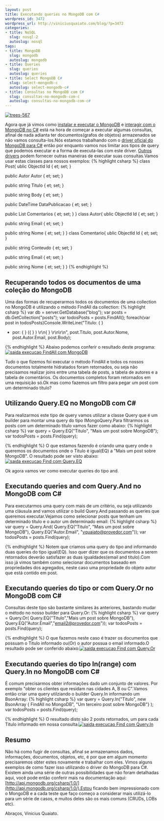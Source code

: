 ```yaml
--- 
layout: post
title: Executando queries no MongoDB com C#
wordpress_id: 3472
wordpress_url: http://viniciusquaiato.com/blog/?p=3472
categories: 
- title: NoSQL
  slug: nosql-2
  autoslug: nosql
tags: 
- title: MongoDB
  slug: mongodb
  autoslug: mongodb
- title: Queries
  slug: queries
  autoslug: queries
- title: Select MongoDB C#
  slug: select-mongodb-c
  autoslug: select-mongodb-c#
- title: Consultas no MongoDB com C#
  slug: consultas-no-mongodb-com-c
  autoslug: consultas-no-mongodb-com-c#
---
```



[![](http://viniciusquaiato.com/images_posts/trees-567-300x225.jpg "trees-567")](http://viniciusquaiato.com/images_posts/trees-567.jpg)

Agora que já vimos como [instalar e executar o MongoDB](http://viniciusquaiato.com/blog/primeiros-passos-com-mongodb/) e [interagir com o MongoDB no C#](http://viniciusquaiato.com/blog/mongodb-com-csharp/) está na hora de começar a executar algumas consultas, afinal de nada adianta ter documentos(grafos de objetos) armazenados se não vamos consulta-los.Nós estamos trabalhando com o [driver oficial do MongoDB para C#](https://github.com/mongodb/mongo-csharp-driver) então por enquanto vamos nos limitar aos tipos de query que podemos executar e a forma de executa-las com este driver. [Outros drivers](http://www.mongodb.org/display/DOCS/CSharp+Community+Projects) podem fornecer outras maneiras de executar suas consultas.Vamos usar estas classes para nossos exemplos:
{% highlight csharp %}
class Post{
ublic ObjectId Id {
et;
    set;
    }


public Autor Autor {
et;
    set;
    }


public string Titulo {
et;
    set;
    }


public string Body {
et;
    set;
    }


public DateTime DataPublicacao {
et;
    set;
    }


public List<comentario> Comentarios {
et;
    set;
    }
}
class Autor{
ublic ObjectId Id {
et;
    set;
    }


public string Email {
et;
    set;
    }


public string Nome {
et;
    set;
    }
}
class Comentario{
ublic ObjectId Id {
et;
    set;
    }


public string Conteudo {
et;
    set;
    }


public string Email {
et;
    set;
    }


public string Nome {
et;
    set;
    }
}
</comentario>
{% endhighlight %}


## Recuperando todos os documentos de uma coleção do MongoDB
Uma das formas de recuperarmos todos os documentos de uma collection no MongoDB é utilizando o método FindAll da collection:
{% highlight csharp %}
var db = server.GetDatabase("blog");
var posts = db.GetCollection<post>("posts");
var todosPosts = posts.FindAll();
foreach(var post in todosPosts)Console.WriteLine("Titulo: {
}
 - por: {
}
({
}
) \r\n{
}
 \r\n\r\n",  post.Titulo, post.Autor.Nome, post.Autor.Email, post.Body);


    </post>
{% endhighlight %}
Abaixo podemos conferir o resultado deste programa:[![saida execucao FindAll com MongoDB](http://viniciusquaiato.com/images_posts/saida-execucao-FindAll-com-MongoDB-300x119.png "saida execucao FindAll com MongoDB")](http://viniciusquaiato.com/images_posts/saida-execucao-FindAll-com-MongoDB.png)

Tudo o que fizemos foi executar o método FindAll e todos os nossos documentos totalmente hidratados foram retornados, ou seja não precisamos realizar joins entre uma tabela de posts, a tabela de autores e a tabela de comentários. Os documentos completos foram retornados em uma requisição só.Ok mas como fazemos um filtro para pegar um post com um determinado título?

## Utilizando Query.EQ no MongoDB com C#
Para realizarmos este tipo de query vamos utilizar a classe Query que é um builder para montar uma query do tipo IMongoQuery.Para filtrarmos os posts com um determinado titulo vamos fazer como abaixo:
{% highlight csharp %}
var query = Query.EQ("Titulo", "Mais um post sobre MongoDB");
var todosPosts = posts.Find(query);


    
{% endhighlight %}
O que estamos fazendo é criando uma query onde o queremos os documentos onde o Titulo é igual(EQ) a "Mais um post sobre MongoDB". O resultado pode ser visto abaixo:[![saida execucao Find com Query.EQ](http://viniciusquaiato.com/images_posts/saida-execucao-Find-com-Query.EQ--300x105.png "saida execucao Find com Query.EQ")](http://viniciusquaiato.com/images_posts/saida-execucao-Find-com-Query.EQ-.png)

Ok agora vamos ver como executar queries do tipo and.

## Executando queries and com Query.And no MongoDB com C#
Para executarmos uma query com mais de um critério, ou seja utilizando uma cláusula and vamos utilizar o build Query.And passando as queries que queremos executar.Vejamos como selecionar posts que tenham um determinado título e o autor um determinado email:
{% highlight csharp %}
var query = Query.And(                      Query.EQ("Titulo", "Mais um post sobre MongoDB"),                      Query.EQ("Autor.Email", "vquaiato@provedor.com"));
var todosPosts = posts.Find(query);
    
{% endhighlight %}
Notem que criamos uma query do tipo and informando duas queries do tipo igual(EQ). Isso quer dizer que os documentos a serem retornados deverão satisfazer as duas igualdades(email and titulo).Com isso já vimos também como selecionar documentos baseado em propriedades dos agregados, neste caso uma propriedade do objeto autor que está contido em post.

## Executando queries do tipo or com Query.Or no MongoDB com C#
Consultas deste tipo são bastante similares às anteriores, bastando mudar o método no nosso builder para Query.Or:
{% highlight csharp %}
var query = Query.Or(                      Query.EQ("Titulo","Mais um post sobre MongoDB"),                      Query.EQ("Autor.Email","email2@provedor.com"));
var todosPosts = posts.Find(query);


    
{% endhighlight %}
O que fazemos neste caso é trazer os documentos que possuam o Titulo informado ou(Or) o autor possua o email informado.O resultado pode ser conferido abaixo:[![saida execucao Find com Query.Or](http://viniciusquaiato.com/images_posts/saida-execucao-Find-com-Query.Or_-300x118.png "saida execucao Find com Query.Or")](http://viniciusquaiato.com/images_posts/saida-execucao-Find-com-Query.Or_.png)



## Executando queries do tipo In(range) com Query.In no MongoDB com C#
É comum precisarmos obter informações dado um conjunto de valores. Por exemplo "obter os clientes que residam nas cidades A, B ou C".Vamos então criar uma query utilziando o builder Query.In informando um BsonArray:
{% highlight csharp %}
var query = Query.In("Titulo", new BsonArray {
FindAll no MongoDB", "Um terceiro post sobre MongoDB"}
);
var todosPosts = posts.Find(query);


    
{% endhighlight %}
O resultado disto são 2 posts retornados, um para cada Titulo informado em nossa consulta:[![saida execucao Find com Query.In](http://viniciusquaiato.com/images_posts/saida-execucao-Find-com-Query.In_-300x113.png "saida execucao Find com Query.In")](http://viniciusquaiato.com/images_posts/saida-execucao-Find-com-Query.In_.png)



## Resumo
Não há como fugir de consultas, afinal se armazenamos dados, informações, documentos, objetos, etc, é por que em algum momento precisaremos obter estes novamente e trabalhar com eles. Vimos alguns exemplos de como fazer isso utilizando o driver do MongoDB para C#. Existem ainda uma série de outras possibilidades que não foram detalhadas aqui, você pode então conferir mais na documentação aqui: [http://api.mongodb.org/csharp/1.0/](http://api.mongodb.org/csharp/1.0/).Estou ficando bem impressionado com o MongoDB e a cada teste que faço começo a considerar mais utilizá-lo para um série de casos, e muitos deles são os mais comuns (CRUDs, LOBs etc).

Abraços,
Vinicius Quaiato.
